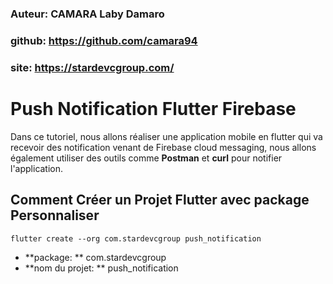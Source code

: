 ### Auteur: CAMARA Laby Damaro

### github: https://github.com/camara94

### site: https://stardevcgroup.com/

# Push Notification Flutter Firebase

Dans ce tutoriel, nous allons réaliser une application mobile en flutter qui va recevoir des notification venant de Firebase cloud messaging, nous allons également utiliser des outils comme **Postman** et **curl** pour notifier l'application.


## Comment Créer un Projet Flutter avec package Personnaliser

`flutter create --org com.stardevcgroup push_notification `

* **package: ** com.stardevcgroup 
* **nom du projet: ** push_notification